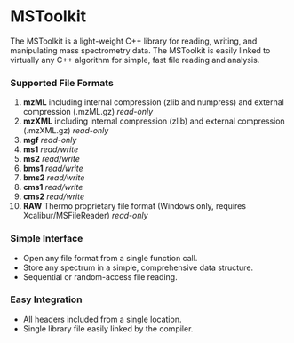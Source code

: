 # MSToolkit #

The MSToolkit is a light-weight C++ library for reading, writing, and manipulating mass spectrometry data. The MSToolkit is easily linked to virtually any C++ algorithm for simple, fast file reading and analysis.


### Supported File Formats ###
  1. **mzML** including internal compression (zlib and numpress) and external compression (.mzML.gz) _read-only_
  1. **mzXML** including internal compression (zlib) and external compression (.mzXML.gz) _read-only_
  1. **mgf** _read-only_
  1. **ms1** _read/write_
  1. **ms2** _read/write_
  1. **bms1** _read/write_
  1. **bms2** _read/write_
  1. **cms1** _read/write_
  1. **cms2** _read/write_
  1. **RAW** Thermo proprietary file format (Windows only, requires Xcalibur/MSFileReader) _read-only_


### Simple Interface ###
  * Open any file format from a single function call.
  * Store any spectrum in a simple, comprehensive data structure.
  * Sequential or random-access file reading.


### Easy Integration ###
  * All headers included from a single location.
  * Single library file easily linked by the compiler.
